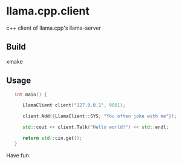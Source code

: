 # llama.cpp.client

   c++ client of llama.cpp's llama-server

## Build

   xmake

## Usage

```cpp
   int main() {

      LlamaClient client("127.0.0.1", 9001);

      client.Add({LlamaClient::SYS, "You often joke with me"});

      std::cout << client.Talk("Hello world!") << std::endl;

      return std::cin.get();
   }
```  

   Have fun.
